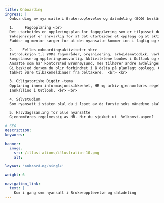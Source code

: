 ```yaml
---
title: Onboarding
ingress: |
  Onboarding av nyansatte i Brukeropplevelse og datadeling (BOD) består av fem seksjoner: består av ulike deler: <br> <br>

  1.	 Fagopplæring <br>
  Det utarbeides en opplæringsplan for fagopplæring som er tilpasset den enkeltes rolle og oppgaver. 
  Seksjonssjef er ansvarlig for at det utarbeides et opplegg og at aktiviteter gjennomføres. <br>
  Fadder og mentor sørger for at den nyansatte kommer inn i faglig og sosialt miljø. <br> <br>

  2.	Felles onboardingsaktiviteter <br>
  Introduksjon til BODs fagområder, organisering, arbeidsmetodikk, verktøy, kultur med mer og er i regi av 
  kompetanse-og opplæringsansvarlig. Aktivitetene bookes i Outlook og samles i en tidsplan som sendes til deltakerne.
  Ansatte som har kontorsted Brønnøysund, men tilhører andre avdelinger får tilbud om å delta på opplegget. 
  Gi beskjed dersom du blir forhindret i å delta på planlagt opplegg. Opplegget er under kontinuerlig utvikling 
  takket være tilbakemeldinger fra deltakere.  <br> <br>

  3. Obligatoriske Digdir -tema 
  Opplæring innen informasjonssikkerhet, HR og arkiv gjennomføres regelmessig for alle nye ansatte i Digdir. 
  Innkalling i Outlook. <br> <br>
    
  4. Selvstudium 
  Som nyansatt i staten skal du i løpet av de første seks månedene skal du ha gjennomført e-læringskursene God start <br> <br>

  5. Halvdagssamling for alle nyansatte 
  Gjennomføres regelmessig av HR. Har du sjekket ut  Velkomst-appen?

# SEO
description:
keywords:

banner:
  image:
    src: /illustrations/illustration-10.png
    alt:

layout: 'onboarding/single'

weight: 6

navigation_link:
  text: |
    Kom i gang som nyansatt i Brukeropplevelse og datadeling
---
```

